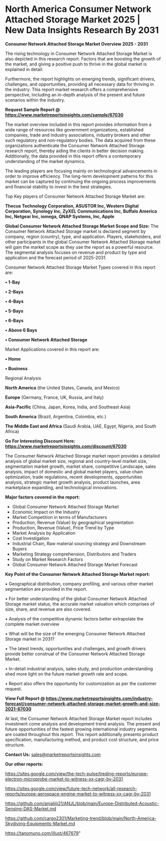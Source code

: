 # North America Consumer Network Attached Storage Market 2025 | New Data Insights Research By 2031

<Strong> Consumer Network Attached Storage Market Overview 2025 - 2031</strong>

The rising technology in Consumer Network Attached Storage Market is also depicted in this research report. Factors that are boosting the growth of the market, and giving a positive push to thrive in the global market is explained in detail.

Furthermore, the report highlights on emerging trends, significant drivers, challenges, and opportunities, providing all necessary data for thriving in the industry. This report market research offers a comprehensive perspective, including an in-depth analysis of the present and future scenarios within the industry.

<strong>Request Sample Report @ <a href=https://www.marketreportsinsights.com/sample/67030>https://www.marketreportsinsights.com/sample/67030</a></strong>

The market overview included in this report provides information from a wide range of resources like government organizations, established companies, trade and industry associations, industry brokers and other such regulatory and non-regulatory bodies. The data acquired from these organizations authenticate the Consumer Network Attached Storage research report, thereby aiding the clients in better decision making. Additionally, the data provided in this report offers a contemporary understanding of the market dynamics.

The leading players are focusing mainly on technological advancements in order to improve efficiency. The long-term development patterns for this market can be captured by continuing the ongoing process improvements and financial stability to invest in the best strategies.

Top Key players of Consumer Network Attached Storage Market are:

<strong>Thecus Technology Corporation, ASUSTOR Inc, Western Digital Corporation, Synology Inc, ZyXEL Communications Inc, Buffalo America Inc, Netgear Inc, iomega, QNAP Systems, Inc, Apple</strong>

<strong><b>Global Consumer Network Attached Storage Market Scope and Size:</b></strong>
The Consumer Network Attached Storage market is declared segment by company, region (country), type, and application. Players, stakeholders, and other participants in the global Consumer Network Attached Storage market will gain the market scope as they use the report as a powerful resource. The segmental analysis focuses on revenue and product by type and application and the forecast period of 2025-2031.

Consumer Network Attached Storage Market Types covered in this report are:

<strong>• 1-Bay

• 2-Bays

• 4-Bays

• 5-Bays

• 6-Bays

• Above 6 Bays

• Consumer Network Attached Storage</strong>

Market Applications covered in this report are:

<strong>• Home

• Business</strong> 

Regional Analysis

<strong>North America</strong> (the United States, Canada, and Mexico)

<strong>Europe</strong> (Germany, France, UK, Russia, and Italy)

<strong>Asia-Pacific</strong> (China, Japan, Korea, India, and Southeast Asia)

<strong>South America</strong> (Brazil, Argentina, Colombia, etc.)

<strong>The Middle East and Africa</strong> (Saudi Arabia, UAE, Egypt, Nigeria, and South Africa)

<strong>Go For Interesting Discount Here: <a href=https://www.marketreportsinsights.com/discount/67030>https://www.marketreportsinsights.com/discount/67030</a></strong>

The Consumer Network Attached Storage market report provides a detailed analysis of global market size, regional and country-level market size, segmentation market growth, market share, competitive Landscape, sales analysis, impact of domestic and global market players, value chain optimization, trade regulations, recent developments, opportunities analysis, strategic market growth analysis, product launches, area marketplace expanding, and technological innovations.

<strong><b>Major factors covered in the report:</b></strong>
<ul>
  <li>Global Consumer Network Attached Storage Market </li>
  <li>Economic Impact on the Industry</li>
  <li>Market Competition in terms of Manufacturers</li>
  <li>Production, Revenue (Value) by geographical segmentation</li>
  <li>Production, Revenue (Value), Price Trend by Type</li>
  <li>Market Analysis by Application</li>
  <li>Cost Investigation</li>
  <li>Industrial Chain, Raw material sourcing strategy and Downstream Buyers</li>
  <li>Marketing Strategy comprehension, Distributors and Traders</li>
  <li>Study on Market Research Factors</li>
  <li>Global Consumer Network Attached Storage Market Forecast</li>
</ul>

<strong><b>Key Point of the Consumer Network Attached Storage Market report:</b></strong>

• Geographical distribution, company profiling, and various other market segmentation are provided in the report.

• For better understanding of the global Consumer Network Attached Storage market status, the accurate market valuation which comprises of size, share, and revenue are also covered.

• Analysis of the competitive dynamic factors better extrapolate the complete market overview

• What will be the size of the emerging Consumer Network Attached Storage market in 2031?

• The latest trends, opportunities and challenges, and growth drivers provide better construal of the Consumer Network Attached Storage Market.

• In-detail industrial analysis, sales study, and production understanding shed more light on the future market growth rate and scope.

• Report also offers the opportunity for customization as per the customer request.

<strong><b>View Full Report @ <a href=https://www.marketreportsinsights.com/industry-forecast/consumer-network-attached-storage-market-growth-and-size-2021-67030>https://www.marketreportsinsights.com/industry-forecast/consumer-network-attached-storage-market-growth-and-size-2021-67030</a></b></strong>


At last, the Consumer Network Attached Storage Market report includes investment come analysis and development trend analysis. The present and future opportunities of the fastest growing international industry segments are coated throughout this report. This report additionally presents product specification, manufacturing method, and product cost structure, and price structure.

<strong>Contact Us:</strong>
sales@marketreportsinsights.com

<strong>Our other reports:</strong>

<a href=https://sites.google.com/view/the-tech-pulse/treding-reports/europe-electron-microprobe-market-to-witness-xx-cagr-by-2031>https://sites.google.com/view/the-tech-pulse/treding-reports/europe-electron-microprobe-market-to-witness-xx-cagr-by-2031</a>

<a href=https://sites.google.com/view/future-tech-network/all-research-reports/europe-aerospace-engine-market-to-witness-xx-cagr-by-2031>https://sites.google.com/view/future-tech-network/all-research-reports/europe-aerospace-engine-market-to-witness-xx-cagr-by-2031</a>

<a href=https://github.com/anjaliiii21/ANJL/blob/main/Europe-Distributed-Acoustic-Sensing-DAS-Market.md>https://github.com/anjaliiii21/ANJL/blob/main/Europe-Distributed-Acoustic-Sensing-DAS-Market.md</a>

<a href=https://github.com/cargo2301/Marketing-trend/blob/main/North-America-Skydiving-Equipments-Market.md>https://github.com/cargo2301/Marketing-trend/blob/main/North-America-Skydiving-Equipments-Market.md</a>

<a href=https://tanomuno.com/illust/467679>https://tanomuno.com/illust/467679</a>"
